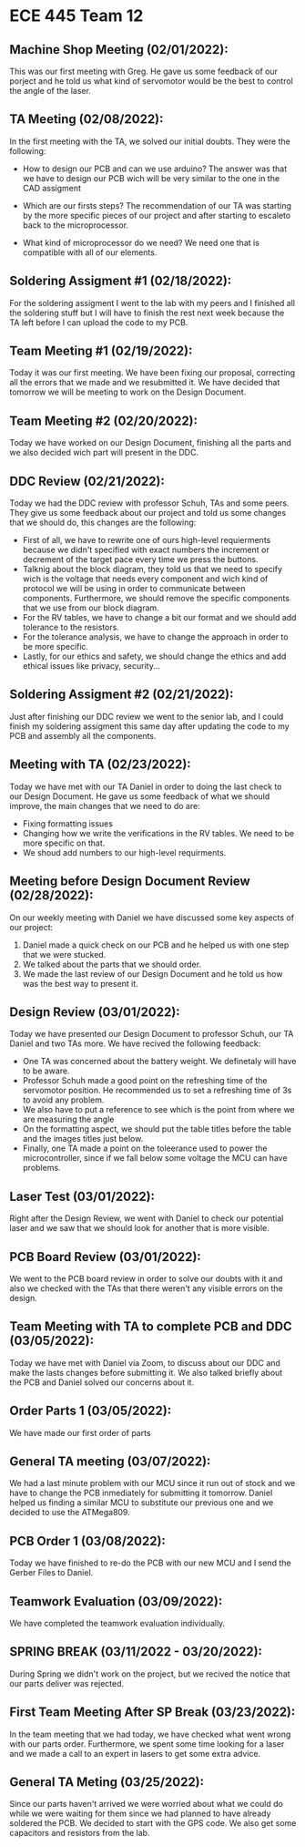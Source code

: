 # ECE 445 Team 12
## Machine Shop Meeting (02/01/2022):
This was our first meeting with Greg. He gave us some feedback of our porject and he told us what kind of servomotor would be the best to control the angle of the laser.
## TA Meeting (02/08/2022):
In the first meeting with the TA, we solved our initial doubts. They were the following:

  - How to design our PCB and can we use arduino? The answer was that we have to design our PCB wich will be very similar to the one in the CAD assigment
  
  - Which are our firsts steps?  The recommendation of our TA was starting by the more specific pieces of our project and after starting to escaleto back to the microprocessor.
  
  - What kind of microprocessor do we need? We need one that is compatible with all of our elements.
## Soldering Assigment #1 (02/18/2022):
For the soldering assigment I went to the lab with my peers and I finished all the soldering stuff but I will have to finish the rest next week because the TA left before I can upload the code to my PCB.
## Team Meeting #1 (02/19/2022):
Today it was our first meeting. We have been fixing our proposal, correcting all the errors that we made and we resubmitted it. We have decided that tomorrow we will be meeting to work on the Design Document.  
## Team Meeting #2 (02/20/2022):
Today we have worked on our Design Document, finishing all the parts and we also decided wich part will present in the DDC. 
## DDC Review (02/21/2022):
Today we had the DDC review with professor Schuh, TAs and some peers. They give us some feedback about our project and told us some changes that we should do, this changes are the following:
- First of all, we have to rewrite one of ours high-level requierments because we didn't specified with exact numbers the increment or decrement of the target pace every time we press the buttons.
- Talknig about the block diagram, they told us that we need to specify wich is the voltage that needs every component and wich kind of protocol we will be using in order to communicate between components. Furthermore, we should remove the specific components that we use from our block diagram.
- For the RV tables, we have to change a bit our format and we should add tolerance to the resistors.
- For the tolerance analysis, we have to change the approach in order to be more specific.
- Lastly, for our ethics and safety, we should change the ethics and add ethical issues like privacy, security...
## Soldering Assigment #2 (02/21/2022):
Just after finishing our DDC review we went to the senior lab, and I could finish my soldering assigment this same day after updating the code to my PCB and assembly all the components.
## Meeting with TA (02/23/2022):
Today we have met with our TA Daniel in order to doing the last check to our Design Document. He gave us some feedback of what we should improve, the main changes that we need to do are:
- Fixing formatting issues
- Changing how we write the verifications in the RV tables. We need to be more specific on that.
- We shoud add numbers to our high-level requirments.
## Meeting before Design Document Review (02/28/2022):
On our weekly meeting with Daniel we have discussed some key aspects of our project:
  1. Daniel made a quick check on our PCB and he helped us with one step that we were stucked.
  2. We talked about the parts that we should order.
  3. We made the last review of our Design Document and he told us how was the best way to present it.
## Design Review (03/01/2022):
Today we have presented our Design Document to professor Schuh, our TA Daniel and two TAs more. We have recived the following feedback:
- One TA was concerned about the battery weight. We definetaly will have to be aware.
- Professor Schuh made a good point on the refreshing time of the servomotor position. He recommended us to set a refreshing time of 3s to avoid any problem.
- We also have to put a reference to see which is the point from where we are measuring the angle
- On the formatting aspect, we should put the table titles before the table and the images titles just below.
- Finally, one TA made a point on the toleerance used to power the microcontroller, since if we fall below some voltage the MCU can have problems.
## Laser Test (03/01/2022):
Right after the Design Review, we went with Daniel to check our potential laser and we saw that we should look for another that is more visible.
## PCB Board Review (03/01/2022):
We went to the PCB board review in order to solve our doubts with it and also we checked with the TAs that there weren't any visible errors on the design.
## Team Meeting with TA to complete PCB and DDC (03/05/2022):
Today we have met with Daniel via Zoom, to discuss about our DDC and make the lasts changes before submitting it. We also talked briefly about the PCB and Daniel solved our concerns about it. 
## Order Parts 1 (03/05/2022):
We have made our first order of parts
## General TA meeting (03/07/2022):
We had a last minute problem with our MCU since it run out of stock and we have to change the PCB inmediately for submitting it tomorrow. Daniel helped us finding a similar MCU to substitute our previous one and we decided to use the ATMega809.
## PCB Order 1 (03/08/2022):
Today we have finished to re-do the PCB with our new MCU and I send the Gerber Files to Daniel. 
## Teamwork Evaluation (03/09/2022):
We have completed the teamwork evaluation individually.
## SPRING BREAK (03/11/2022 - 03/20/2022):
During Spring we didn't work on the project, but we recived the notice that our parts deliver was rejected.
## First Team Meeting After SP Break (03/23/2022):
In the team meeting that we had today, we have checked what went wrong with our parts order. 
Furthermore, we spent some time looking for a laser and we made a call to an expert in lasers to get some extra advice.
## General TA Meting (03/25/2022):
Since our parts haven't arrived we were worried about what we could do while we were waiting for them since we had planned to have already soldered the PCB. We decided to start with the GPS code. We also get some capacitors and resistors from the lab.
## 
